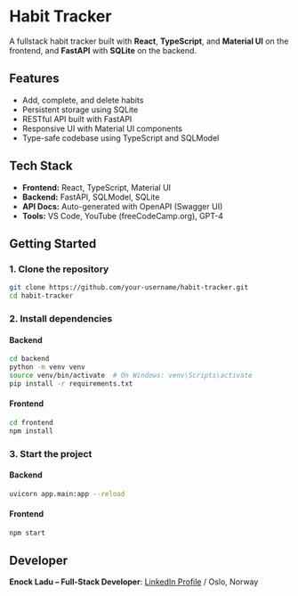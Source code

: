 # Habit Tracker

A fullstack habit tracker built with **React**, **TypeScript**, and **Material UI** on the frontend, and **FastAPI** with **SQLite** on the backend.

## Features

- Add, complete, and delete habits
- Persistent storage using SQLite
- RESTful API built with FastAPI
- Responsive UI with Material UI components
- Type-safe codebase using TypeScript and SQLModel

## Tech Stack

- **Frontend:** React, TypeScript, Material UI
- **Backend:** FastAPI, SQLModel, SQLite
- **API Docs:** Auto-generated with OpenAPI (Swagger UI)
- **Tools:** VS Code, YouTube (freeCodeCamp.org), GPT-4

## Getting Started

### 1. Clone the repository

```bash
git clone https://github.com/your-username/habit-tracker.git
cd habit-tracker
```

### 2. Install dependencies

#### Backend

```bash
cd backend
python -m venv venv
source venv/bin/activate  # On Windows: venv\Scripts\activate
pip install -r requirements.txt
```

#### Frontend

```bash
cd frontend
npm install
```

### 3. Start the project

#### Backend

```bash
uvicorn app.main:app --reload
```

#### Frontend

```bash
npm start
```

## Developer

**Enock Ladu – Full-Stack Developer**: [LinkedIn Profile](https://www.linkedin.com/in/enock-ladu-b56b0724b/) / Oslo, Norway
